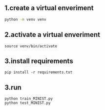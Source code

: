 ## 1.create a virtual enveriment
```sh
python -m venv venv
```
## 2.activate a virtual enveriment
```
source venv/bin/activate
```
## 3.install requirements
```
pip install -r requirements.txt
```
## 3.run
```
python train_MINIST.py
python test_MINIST.py
```
